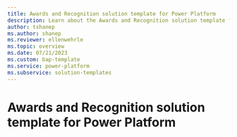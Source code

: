 ```yaml
---
title: Awards and Recognition solution template for Power Platform
description: Learn about the Awards and Recognition solution template for Power Platform.
author: tshanep
ms.author: shanep
ms.reviewer: ellenwehrle
ms.topic: overview
ms.date: 07/21/2023
ms.custom: bap-template
ms.service: power-platform
ms.subservice: solution-templates
---
```


# Awards and Recognition solution template for Power Platform
